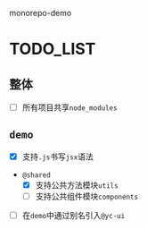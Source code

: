 monorepo-demo

# TODO_LIST
## 整体
- [ ] 所有项目共享`node_modules`

## `demo`
- [x] 支持`.js`书写`jsx`语法
- `@shared`
  - [x] 支持公共方法模块`utils`
  - [ ] 支持公共组件模块`components`
- [ ] 在`demo`中通过别名引入`@yc-ui`